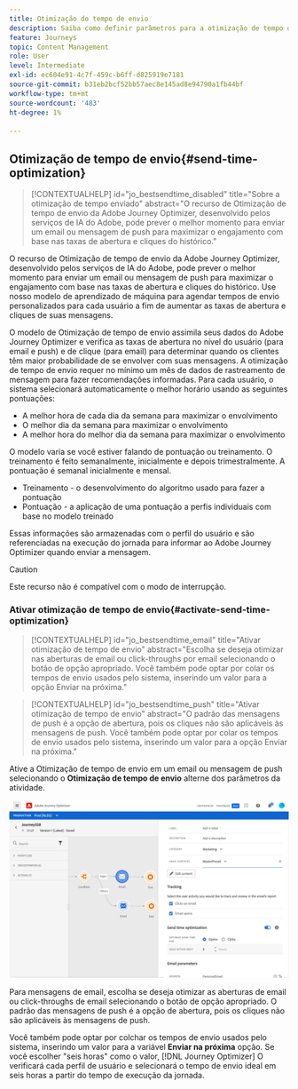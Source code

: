 ```yaml
---
title: Otimização do tempo de envio
description: Saiba como definir parâmetros para a otimização de tempo de envio em suas mensagens
feature: Journeys
topic: Content Management
role: User
level: Intermediate
exl-id: ec604e91-4c7f-459c-b6ff-d825919e7181
source-git-commit: b31eb2bcf52bb57aec8e145ad8e94790a1fb44bf
workflow-type: tm+mt
source-wordcount: '483'
ht-degree: 1%

---
```


## Otimização de tempo de envio{#send-time-optimization}

>[!CONTEXTUALHELP]
>id="jo_bestsendtime_disabled"
>title="Sobre a otimização de tempo enviado"
>abstract="O recurso de Otimização de tempo de envio da Adobe Journey Optimizer, desenvolvido pelos serviços de IA do Adobe, pode prever o melhor momento para enviar um email ou mensagem de push para maximizar o engajamento com base nas taxas de abertura e cliques do histórico."

O recurso de Otimização de tempo de envio da Adobe Journey Optimizer, desenvolvido pelos serviços de IA do Adobe, pode prever o melhor momento para enviar um email ou mensagem de push para maximizar o engajamento com base nas taxas de abertura e cliques do histórico. Use nosso modelo de aprendizado de máquina para agendar tempos de envio personalizados para cada usuário a fim de aumentar as taxas de abertura e cliques de suas mensagens.

O modelo de Otimização de tempo de envio assimila seus dados do Adobe Journey Optimizer e verifica as taxas de abertura no nível do usuário (para email e push) e de clique (para email) para determinar quando os clientes têm maior probabilidade de se envolver com suas mensagens. A otimização de tempo de envio requer no mínimo um mês de dados de rastreamento de mensagem para fazer recomendações informadas. Para cada usuário, o sistema selecionará automaticamente o melhor horário usando as seguintes pontuações:

* A melhor hora de cada dia da semana para maximizar o envolvimento
* O melhor dia da semana para maximizar o envolvimento
* A melhor hora do melhor dia da semana para maximizar o envolvimento

O modelo varia se você estiver falando de pontuação ou treinamento. O treinamento é feito semanalmente, inicialmente e depois trimestralmente. A pontuação é semanal inicialmente e mensal.

* Treinamento - o desenvolvimento do algoritmo usado para fazer a pontuação
* Pontuação - a aplicação de uma pontuação a perfis individuais com base no modelo treinado

Essas informações são armazenadas com o perfil do usuário e são referenciadas na execução do jornada para informar ao Adobe Journey Optimizer quando enviar a mensagem.

>[!CAUTION]
>
>Este recurso não é compatível com o modo de interrupção.

### Ativar otimização de tempo de envio{#activate-send-time-optimization}

>[!CONTEXTUALHELP]
>id="jo_bestsendtime_email"
>title="Ativar otimização de tempo de envio"
>abstract="Escolha se deseja otimizar nas aberturas de email ou click-throughs por email selecionando o botão de opção apropriado. Você também pode optar por colar os tempos de envio usados pelo sistema, inserindo um valor para a opção Enviar na próxima."

>[!CONTEXTUALHELP]
>id="jo_bestsendtime_push"
>title="Ativar otimização de tempo de envio"
>abstract="O padrão das mensagens de push é a opção de abertura, pois os cliques não são aplicáveis às mensagens de push. Você também pode optar por colar os tempos de envio usados pelo sistema, inserindo um valor para a opção Enviar na próxima."

Ative a Otimização de tempo de envio em um email ou mensagem de push selecionando o **Otimização de tempo de envio** alterne dos parâmetros da atividade.

![](../building-journeys/assets/jo-message5.png)

Para mensagens de email, escolha se deseja otimizar as aberturas de email ou click-throughs de email selecionando o botão de opção apropriado. O padrão das mensagens de push é a opção de abertura, pois os cliques não são aplicáveis às mensagens de push.

Você também pode optar por colchar os tempos de envio usados pelo sistema, inserindo um valor para a variável **Enviar na próxima** opção. Se você escolher &quot;seis horas&quot; como o valor, [!DNL Journey Optimizer] O verificará cada perfil de usuário e selecionará o tempo de envio ideal em seis horas a partir do tempo de execução da jornada.
